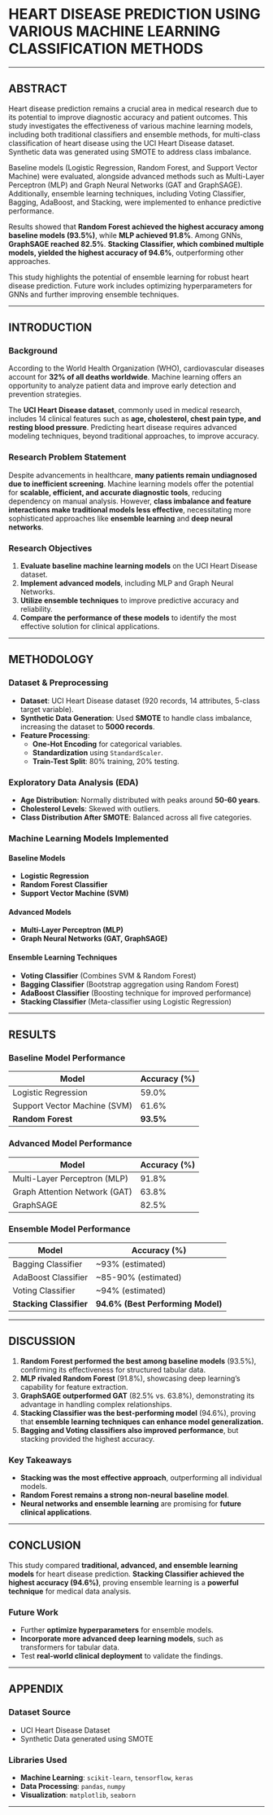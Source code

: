 # **HEART DISEASE PREDICTION USING VARIOUS MACHINE LEARNING CLASSIFICATION METHODS**

---

## **ABSTRACT**  
Heart disease prediction remains a crucial area in medical research due to its potential to improve diagnostic accuracy and patient outcomes. This study investigates the effectiveness of various machine learning models, including both traditional classifiers and ensemble methods, for multi-class classification of heart disease using the UCI Heart Disease dataset. Synthetic data was generated using SMOTE to address class imbalance.

Baseline models (Logistic Regression, Random Forest, and Support Vector Machine) were evaluated, alongside advanced methods such as Multi-Layer Perceptron (MLP) and Graph Neural Networks (GAT and GraphSAGE). Additionally, ensemble learning techniques, including Voting Classifier, Bagging, AdaBoost, and Stacking, were implemented to enhance predictive performance.

Results showed that **Random Forest achieved the highest accuracy among baseline models (93.5%)**, while **MLP achieved 91.8%**. Among GNNs, **GraphSAGE reached 82.5%**. **Stacking Classifier, which combined multiple models, yielded the highest accuracy of 94.6%**, outperforming other approaches.

This study highlights the potential of ensemble learning for robust heart disease prediction. Future work includes optimizing hyperparameters for GNNs and further improving ensemble techniques.

---

## **INTRODUCTION**  
### **Background**  
According to the World Health Organization (WHO), cardiovascular diseases account for **32% of all deaths worldwide**. Machine learning offers an opportunity to analyze patient data and improve early detection and prevention strategies.

The **UCI Heart Disease dataset**, commonly used in medical research, includes 14 clinical features such as **age, cholesterol, chest pain type, and resting blood pressure**. Predicting heart disease requires advanced modeling techniques, beyond traditional approaches, to improve accuracy.

### **Research Problem Statement**  
Despite advancements in healthcare, **many patients remain undiagnosed due to inefficient screening**. Machine learning models offer the potential for **scalable, efficient, and accurate diagnostic tools**, reducing dependency on manual analysis. However, **class imbalance and feature interactions make traditional models less effective**, necessitating more sophisticated approaches like **ensemble learning** and **deep neural networks**.

### **Research Objectives**  
1. **Evaluate baseline machine learning models** on the UCI Heart Disease dataset.
2. **Implement advanced models**, including MLP and Graph Neural Networks.
3. **Utilize ensemble techniques** to improve predictive accuracy and reliability.
4. **Compare the performance of these models** to identify the most effective solution for clinical applications.

---

## **METHODOLOGY**  
### **Dataset & Preprocessing**  
- **Dataset**: UCI Heart Disease dataset (920 records, 14 attributes, 5-class target variable).  
- **Synthetic Data Generation**: Used **SMOTE** to handle class imbalance, increasing the dataset to **5000 records**.
- **Feature Processing**:
  - **One-Hot Encoding** for categorical variables.
  - **Standardization** using `StandardScaler`.
  - **Train-Test Split**: 80% training, 20% testing.

### **Exploratory Data Analysis (EDA)**  
- **Age Distribution**: Normally distributed with peaks around **50-60 years**.
- **Cholesterol Levels**: Skewed with outliers.
- **Class Distribution After SMOTE**: Balanced across all five categories.

### **Machine Learning Models Implemented**  
#### **Baseline Models**  
- **Logistic Regression**
- **Random Forest Classifier**
- **Support Vector Machine (SVM)**

#### **Advanced Models**  
- **Multi-Layer Perceptron (MLP)**
- **Graph Neural Networks (GAT, GraphSAGE)**

#### **Ensemble Learning Techniques**  
- **Voting Classifier** (Combines SVM & Random Forest)
- **Bagging Classifier** (Bootstrap aggregation using Random Forest)
- **AdaBoost Classifier** (Boosting technique for improved performance)
- **Stacking Classifier** (Meta-classifier using Logistic Regression)

---

## **RESULTS**  
### **Baseline Model Performance**  
| Model | Accuracy (%) |
|--------|------------|
| Logistic Regression | 59.0% |
| Support Vector Machine (SVM) | 61.6% |
| **Random Forest** | **93.5%** |

### **Advanced Model Performance**  
| Model | Accuracy (%) |
|--------|------------|
| Multi-Layer Perceptron (MLP) | 91.8% |
| Graph Attention Network (GAT) | 63.8% |
| GraphSAGE | 82.5% |

### **Ensemble Model Performance**  
| Model | Accuracy (%) |
|--------|------------|
| Bagging Classifier | ~93% (estimated) |
| AdaBoost Classifier | ~85-90% (estimated) |
| Voting Classifier | ~94% (estimated) |
| **Stacking Classifier** | **94.6% (Best Performing Model)** |

---

## **DISCUSSION**  
1. **Random Forest performed the best among baseline models** (93.5%), confirming its effectiveness for structured tabular data.
2. **MLP rivaled Random Forest** (91.8%), showcasing deep learning’s capability for feature extraction.
3. **GraphSAGE outperformed GAT** (82.5% vs. 63.8%), demonstrating its advantage in handling complex relationships.
4. **Stacking Classifier was the best-performing model** (94.6%), proving that **ensemble learning techniques can enhance model generalization.**
5. **Bagging and Voting classifiers also improved performance**, but stacking provided the highest accuracy.

### **Key Takeaways**  
- **Stacking was the most effective approach**, outperforming all individual models.
- **Random Forest remains a strong non-neural baseline model**.
- **Neural networks and ensemble learning** are promising for **future clinical applications**.

---

## **CONCLUSION**  
This study compared **traditional, advanced, and ensemble learning models** for heart disease prediction. **Stacking Classifier achieved the highest accuracy (94.6%)**, proving ensemble learning is a **powerful technique** for medical data analysis.

### **Future Work**  
- Further **optimize hyperparameters** for ensemble models.
- **Incorporate more advanced deep learning models**, such as transformers for tabular data.
- Test **real-world clinical deployment** to validate the findings.

---

## **APPENDIX**  
### **Dataset Source**  
- UCI Heart Disease Dataset  
- Synthetic Data generated using SMOTE  

### **Libraries Used**  
- **Machine Learning**: `scikit-learn`, `tensorflow`, `keras`
- **Data Processing**: `pandas`, `numpy`
- **Visualization**: `matplotlib`, `seaborn`

---

